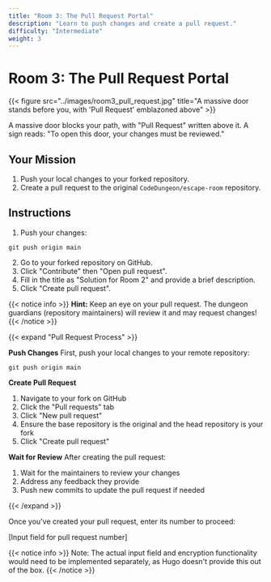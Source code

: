 ```yaml
---
title: "Room 3: The Pull Request Portal"
description: "Learn to push changes and create a pull request."
difficulty: "Intermediate"
weight: 3
---
```


# Room 3: The Pull Request Portal

{{< figure src="../images/room3_pull_request.jpg" title="A massive door stands before you, with 'Pull Request' emblazoned above" >}}

A massive door blocks your path, with "Pull Request" written above it. A sign reads: "To open this door, your changes must be reviewed."

## Your Mission

1. Push your local changes to your forked repository.
2. Create a pull request to the original `CodeDungeon/escape-room` repository.

## Instructions

1. Push your changes:

```
git push origin main
```

2. Go to your forked repository on GitHub.
3. Click "Contribute" then "Open pull request".
4. Fill in the title as "Solution for Room 2" and provide a brief description.
5. Click "Create pull request".

{{< notice info >}}
**Hint:** Keep an eye on your pull request. The dungeon guardians (repository maintainers) will review it and may request changes!
{{< /notice >}}

{{< expand "Pull Request Process" >}}

**Push Changes**
First, push your local changes to your remote repository:

```
git push origin main
```


**Create Pull Request**
1. Navigate to your fork on GitHub
2. Click the "Pull requests" tab
3. Click "New pull request"
4. Ensure the base repository is the original and the head repository is your fork
5. Click "Create pull request"

**Wait for Review**
After creating the pull request:
1. Wait for the maintainers to review your changes
2. Address any feedback they provide
3. Push new commits to update the pull request if needed

{{< /expand >}}

Once you've created your pull request, enter its number to proceed:

[Input field for pull request number]

{{< notice info >}}
Note: The actual input field and encryption functionality would need to be implemented separately, as Hugo doesn't provide this out of the box.
{{< /notice >}}